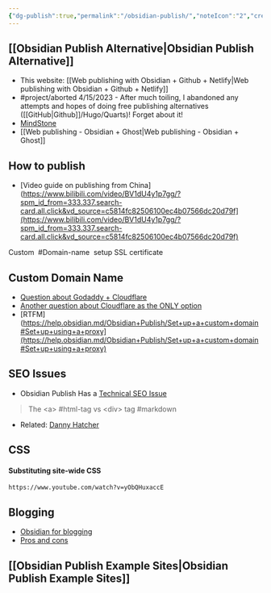 ```yaml
---
{"dg-publish":true,"permalink":"/obsidian-publish/","noteIcon":"2","created":"","updated":""}
---
```


## [[Obsidian Publish Alternative\|Obsidian Publish Alternative]]

- This website: [[Web publishing with Obsidian + Github + Netlify\|Web publishing with Obsidian + Github + Netlify]]
- #project/aborted 4/15/2023 - After much toiling, I abandoned any attempts and hopes of doing free publishing alternatives ([[GitHub\|Github]]/Hugo/Quarts)! Forget about it!
- [MindStone](https://mindstone.tuancao.me/)
- [[Web publishing - Obsidian + Ghost\|Web publishing - Obsidian + Ghost]]

## How to publish

- [Video guide on publishing from China](https://www.bilibili.com/video/BV1dU4y1p7gg/?spm_id_from=333.337.search-card.all.click&vd_source=c5814fc82506100ec4b07566dc20d79f](https://www.bilibili.com/video/BV1dU4y1p7gg/?spm_id_from=333.337.search-card.all.click&vd_source=c5814fc82506100ec4b07566dc20d79f)

Custom  #Domain-name  setup SSL certificate

## Custom Domain Name
- [Question about Godaddy + Cloudflare](https://forum.obsidian.md/t/moving-domain-to-obsidian-publish/54480)
- [Another question about Cloudflare as the ONLY option](https://forum.obsidian.md/t/alternatives-to-cloudfare-for-custom-domain-publish/11766/13)
- [RTFM](https://help.obsidian.md/Obsidian+Publish/Set+up+a+custom+domain#Set+up+using+a+proxy](https://help.obsidian.md/Obsidian+Publish/Set+up+a+custom+domain#Set+up+using+a+proxy)

## SEO Issues
 
- Obsidian Publish Has a [Technical SEO Issue](https://www.reddit.com/r/ObsidianMD/comments/xib3m0/obsidian_publish_has_a_technical_seo_issue/)
> The \<a\> #html-tag vs \<div\> tag #markdown
- Related: [Danny Hatcher](https://www.reddit.com/r/ObsidianMD/comments/xgd91n/is_obsidian_publish_a_viable_alternative_to/)

## CSS

#### Substituting site-wide CSS
	https://www.youtube.com/watch?v=yObQHuxaccE

## Blogging
- [Obsidian for blogging](https://www.reddit.com/r/ObsidianMD/comments/v7ouvk/would_obsidian_make_a_good_blogging_platformcms/)
- [Pros and cons](https://quantumgardener.blog/2022/01/27/pros-and-cons-of-using-obsidian-publish-to-blog/)

## [[Obsidian Publish Example Sites\|Obsidian Publish Example Sites]]
